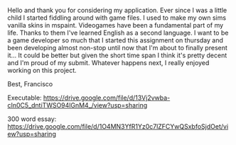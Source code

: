 Hello and thank you for considering my application. 
Ever since I was a little child I started fiddling around with game files. I used to make my own sims vanilla skins in mspaint. 
Videogames have been a fundamental part of my life. Thanks to them I've learned English as a second language. 
I want to be a game developer so much that I started this assignment on thursday and been developing almost non-stop until now that I'm about to finally present it...
It could be better but given the short time span I think it's pretty decent and I'm proud of my submit.
Whatever happens next, I really enjoyed working on this project.

Best,
Francisco

Executable: https://drive.google.com/file/d/13Vj2vwba-cIn0C5_dntiTWSO94lGnM4_/view?usp=sharing

300 word essay: https://drive.google.com/file/d/1O4MN3YfR1Yz0c7lZFCYwQSxbfoSjdOet/view?usp=sharing
